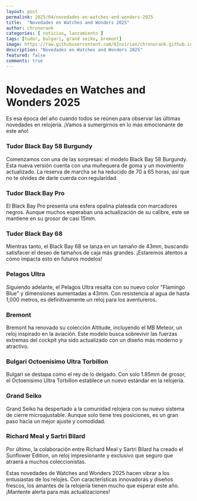```yaml
---
layout: post
permalink: 2025/04/novedades-en-watches-and-wonders-2025
title:  "Novedades en Watches and Wonders 2025"
author: chronorank
categories: [ noticias, lanzamiento ]
tags: [tudor, bulgari, grand seiko, bremont]
image: https://raw.githubusercontent.com/AInvirion/chronorank.github.io/master/images/posts/20250402080209.png
description: "Novedades en Watches and Wonders 2025"
featured: false
comments: true
---
```

# Novedades en Watches and Wonders 2025

Es esa época del año cuando todos se reúnen para observar las últimas novedades en relojería. ¡Vamos a sumergirnos en lo más emocionante de este año!

### Tudor Black Bay 58 Burgundy
Comenzamos con una de las sorpresas: el modelo Black Bay 58 Burgundy. Esta nueva versión cuenta con una muñequera de goma y un movimiento actualizado. La reserva de marcha se ha reducido de 70 a 65 horas, así que no te olvides de darle cuerda con regularidad.

### Tudor Black Bay Pro
El Black Bay Pro presenta una esfera opalina plateada con marcadores negros. Aunque muchos esperaban una actualización de su calibre, este se mantiene en su grosor de casi 15mm.

### Tudor Black Bay 68
Mientras tanto, el Black Bay 68 se lanza en un tamaño de 43mm, buscando satisfacer el deseo de tamaños de caja más grandes. ¡Estaremos atentos a cómo impacta esto en futuros modelos!

### Pelagos Ultra
Siguiendo adelante, el Pelagos Ultra resalta con su nuevo color "Flamingo Blue" y dimensiones aumentadas a 43mm. Con resistencia al agua de hasta 1,000 metros, es definitivamente un reloj para los aventureros.

### Bremont
Bremont ha renovado su colección Altitude, incluyendo el MB Meteor, un reloj inspirado en la aviación. Este modelo busca sobrevivir las fuerzas extremas del cockpit yha sido actualizado con un diseño más moderno y atractivo.

### Bulgari Octoenisimo Ultra Torbillon
Bulgari se destapa como el rey de lo delgado. Con solo 1.85mm de grosor, el Octoenisimo Ultra Torbillon establece un nuevo estándar en la relojería.

### Grand Seiko
Grand Seiko ha despertado a la comunidad relojera con su nuevo sistema de cierre microajustable. Aunque solo tiene tres posiciones, es un gran paso hacia un mejor ajuste y comodidad.

### Richard Meal y Sartri Bilard
Por último, la colaboración entre Richard Meal y Sartri Bilard ha creado el Sunflower Edition, un reloj impresionante y exclusivo que seguro que atraerá a muchos coleccionistas.

Estas novedades de Watches and Wonders 2025 hacen vibrar a los entusiastas de los relojes. Con características innovadoras y diseños frescos, los amantes de la relojería tienen mucho que esperar este año. ¡Mantente alerta para más actualizaciones!